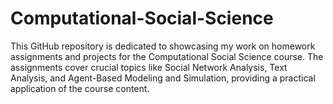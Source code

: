 # Computational-Social-Science

This GitHub repository is dedicated to showcasing my work on homework assignments and projects for the Computational Social Science course. The assignments cover crucial topics like Social Network Analysis, Text Analysis, and Agent-Based Modeling and Simulation, providing a practical application of the course content.
